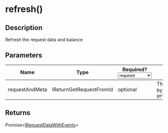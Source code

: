 # refresh()

## Description

Refresh the request data and balance

## Parameters

<table data-full-width="true"><thead><tr><th>Name</th><th>Type</th><th>Required?<select><option value="cc244d24a18446b6acfe6740883eb7b8" label="required" color="blue"></option><option value="c086eb7ae26b445f82d1acb9f55c9a6d" label="recommended" color="blue"></option><option value="109f12ad18c8471b813348912808365e" label="optional" color="blue"></option></select></th><th>Description</th></tr></thead><tbody><tr><td>requestAndMeta</td><td>IReturnGetRequestFromId</td><td><span data-option="109f12ad18c8471b813348912808365e">optional</span></td><td>The value returned by <code>getRequestFromId()</code></td></tr></tbody></table>

## Returns

Promise<[IRequestDataWithEvents](../irequestdatawithevents.md)>
